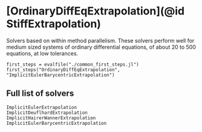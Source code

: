 # [OrdinaryDiffEqExtrapolation](@id StiffExtrapolation)

Solvers based on within method parallelism.
These solvers perform well for medium sized systems of ordinary differential equations, of about 20 to 500 equations,
at low tolerances. 

```@eval
first_steps = evalfile("./common_first_steps.jl")
first_steps("OrdinaryDiffEqExtrapolation", "ImplicitEulerBarycentricExtrapolation")
```

## Full list of solvers

```@docs
ImplicitEulerExtrapolation
ImplicitDeuflhardExtrapolation
ImplicitHairerWannerExtrapolation
ImplicitEulerBarycentricExtrapolation
```